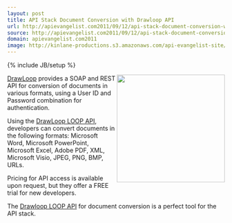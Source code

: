 ```yaml
---
layout: post
title: API Stack Document Conversion with Drawloop API
url: http://apievangelist.com2011/09/12/api-stack-document-conversion-with-drawloop-api/
source: http://apievangelist.com2011/09/12/api-stack-document-conversion-with-drawloop-api/
domain: apievangelist.com2011
image: http://kinlane-productions.s3.amazonaws.com/api-evangelist-site/blog/Drawloop-Logo.jpg
---
```

{% include JB/setup %}<p>
     <a href="/admin/Blog/"><img src="http://kinlane-productions.s3.amazonaws.com/mimeo/drawloop/Drawloop-Logo.jpg"  width="250" align="right" /></a><a href="/admin/Blog/">DrawLoop</a> provides a SOAP and REST API for conversion of documents in various formats, using a User ID and Password combination for authentication.
</p>
<p>
     Using the <a href="/admin/Blog/">DrawLoop LOOP API</a>, developers can convert documents in the following formats: Microsoft Word, Microsoft PowerPoint, Microsoft Excel, Adobe PDF, XML, Microsoft Visio, JPEG, PNG, BMP, URLs. 
</p>
<p>
     Pricing for API access is available upon request, but they offer a FREE trial for new developers.
</p>
<p>
     The <a href="/admin/Blog/">Drawloop LOOP API</a> for document conversion is a perfect tool for the API stack.
</p>
